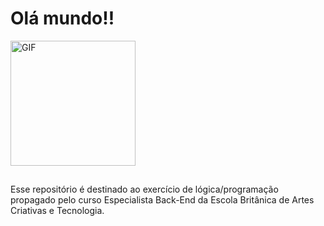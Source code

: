 # Olá mundo!!

<img alt="GIF" src="https://media.giphy.com/media/3oKIPsx2VAYAgEHC12/giphy.gif" width = 200/>

##

Esse repositório é destinado ao exercício de lógica/programação propagado pelo curso Especialista Back-End da Escola Britânica de Artes Criativas e Tecnologia.
